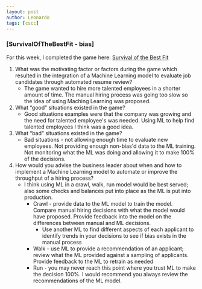 ```yaml
---
layout: post
author: Leonardo
tags: [cscc]
---
```


### [SurvivalOfTheBestFit - bias]

For this week, I completed the game here: [Survival of the Best Fit](https://www.survivalofthebestfit.com/.)

1. What was the motivating factor or factors during the game which resulted in the
integration of a Machine Learning model to evaluate job candidates through automated
resume review?
    - The game wanted to hire more talented employees in a shorter amount of time. The manual hiring process was going too slow so the idea of using Maching Learning was proposed.
2. What “good” situations existed in the game?
    - Good situations examples were that the company was growing and the need for talented employee's was needed.  Using ML to help find talented employees I think was a good idea.
3. What “bad” situations existed in the game?
    - Bad situations - not allowing enough time to evaluate new employees. Not providing enough non-bias'd data to the ML training. Not monitoring what the ML was doing and allowing it to make 100% of the decisions. 
4. How would you advise the business leader about when and how to implement a Machine Learning model to automate or improve the throughput of a hiring process?
    - I think using ML in a crawl, walk, run model would be best served; also some checks and balances put into place as the ML is put into production.
        - Crawl - provide data to the ML model to train the model. Compare manual hiring decisions with what the model would have proposed. Provide feedback into the model on the differences between manual and ML decisions.
            - Use another ML to find different aspects of each applicant to identify trends in your decisions to see if bias exists in the manual process
        - Walk - use ML to provide a recommendation of an applicant; review what the ML provided against a sampling of applicants. Provide feedback to the ML to retrain as needed
        - Run - you may never reach this point where you trust ML to make the decision 100%. I would recommend you always review the recommendations of the ML model. 